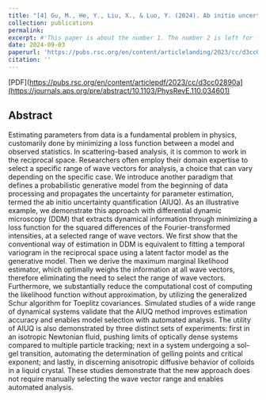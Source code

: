 ```yaml
---
title: "[4] Gu, M., He, Y., Liu, X., & Luo, Y. (2024). Ab initio uncertainty quantification in scattering analysis of microscopy. Physical Review E, 110(3), 034601. DOI: 10.1103/PhysRevE.110.034601."
collection: publications
permalink: 
excerpt: #'This paper is about the number 1. The number 2 is left for future work.'
date: 2024-09-03
paperurl: 'https://pubs.rsc.org/en/content/articlelanding/2023/cc/d3cc02890a/unauth'
citation: ''
---
```





[PDF](https://pubs.rsc.org/en/content/articlepdf/2023/cc/d3cc02890a](https://journals.aps.org/pre/abstract/10.1103/PhysRevE.110.034601)


## Abstract
Estimating parameters from data is a fundamental problem in physics, customarily done by minimizing a loss function between a model and observed statistics. In scattering-based analysis, it is common to work in the reciprocal space. Researchers often employ their domain expertise to select a specific range of wave vectors for analysis, a choice that can vary depending on the specific case. We introduce another paradigm that defines a probabilistic generative model from the beginning of data processing and propagates the uncertainty for parameter estimation, termed the ab initio uncertainty quantification (AIUQ). As an illustrative example, we demonstrate this approach with differential dynamic microscopy (DDM) that extracts dynamical information through minimizing a loss function for the squared differences of the Fourier-transformed intensities, at a selected range of wave vectors. We first show that the conventional way of estimation in DDM is equivalent to fitting a temporal variogram in the reciprocal space using a latent factor model as the generative model. Then we derive the maximum marginal likelihood estimator, which optimally weighs the information at all wave vectors, therefore eliminating the need to select the range of wave vectors. Furthermore, we substantially reduce the computational cost of computing the likelihood function without approximation, by utilizing the generalized Schur algorithm for Toeplitz covariances. Simulated studies of a wide range of dynamical systems validate that the AIUQ method improves estimation accuracy and enables model selection with automated analysis. The utility of AIUQ is also demonstrated by three distinct sets of experiments: first in an isotropic Newtonian fluid, pushing limits of optically dense systems compared to multiple particle tracking; next in a system undergoing a sol-gel transition, automating the determination of gelling points and critical exponent; and lastly, in discerning anisotropic diffusive behavior of colloids in a liquid crystal. These studies demonstrate that the new approach does not require manually selecting the wave vector range and enables automated analysis.
